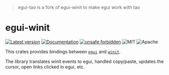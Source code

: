 > egui-tao is a fork of egui-winit to make egui work with tao

# egui-winit

[![Latest version](https://img.shields.io/crates/v/egui-winit.svg)](https://crates.io/crates/egui-winit)
[![Documentation](https://docs.rs/egui-winit/badge.svg)](https://docs.rs/egui-winit)
[![unsafe forbidden](https://img.shields.io/badge/unsafe-forbidden-success.svg)](https://github.com/rust-secure-code/safety-dance/)
![MIT](https://img.shields.io/badge/license-MIT-blue.svg)
![Apache](https://img.shields.io/badge/license-Apache-blue.svg)

This crates provides bindings between [`egui`](https://github.com/emilk/egui) and [`winit`](https://crates.io/crates/winit).

The library translates winit events to egui, handled copy/paste, updates the cursor, open links clicked in egui, etc.
